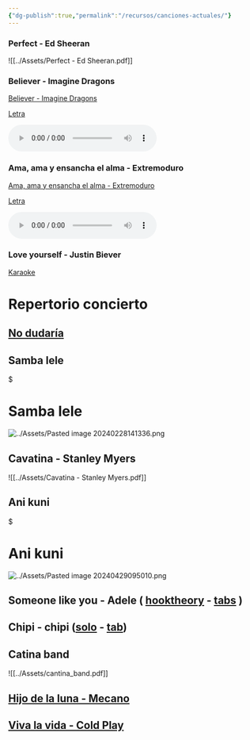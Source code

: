 ```yaml
---
{"dg-publish":true,"permalink":"/recursos/canciones-actuales/"}
---
```



### Perfect - Ed Sheeran

![[../Assets/Perfect - Ed Sheeran.pdf]]

### Believer - Imagine Dragons

[Believer - Imagine Dragons](https://studio.moises.ai/player2/f05e7a3a-1a81-443c-a8fa-d8df66fa5b4e/?context=spliter)

[Letra](https://www.letras.com/imagine-dragons/believer/traduccion.html)

<audio src="https://docs.google.com/uc?export=download&id=1PDSZ_mhSHHEpu7vbaB_aaQsfHz9V7MbG" controls></audio>

### Ama, ama y ensancha el alma - Extremoduro

[Ama, ama y ensancha el alma - Extremoduro](https://studio.moises.ai/player2/be55d2b5-bc8b-43d8-8c7b-ff1c8ffeb256/?context=spliter) 

[Letra](https://lyrics.lyricfind.com/lyrics/in-pulso-ama-ama-ama-y-ensancha-el-alma-version-extremoduro)

<audio src="https://docs.google.com/uc?export=download&id=1zpwk09KzIn8fdwATL--ZgFO1GhhRAGCt" controls></audio>

### Love yourself - Justin Biever

[Karaoke](https://www.youtube.com/watch?v=sC_kOGn58ZQ)


# Repertorio concierto

## [No dudaría](https://tabs.ultimate-guitar.com/tab/antonio-flores/no-dudaria-chords-1428829)

## Samba lele


<div class="transclusion internal-embed is-loaded"><div class="markdown-embed">

$<div class="markdown-embed-title">

# Samba lele

</div>




![../Assets/Pasted image 20240228141336.png](/img/user/Assets/Pasted%20image%2020240228141336.png)


</div></div>


## Cavatina - Stanley Myers

![[../Assets/Cavatina - Stanley Myers.pdf]]

## Ani kuni


<div class="transclusion internal-embed is-loaded"><div class="markdown-embed">

$<div class="markdown-embed-title">

# Ani kuni

</div>




![../Assets/Pasted image 20240429095010.png](/img/user/Assets/Pasted%20image%2020240429095010.png)

</div></div>


## Someone like you - Adele ( [hooktheory](https://www.hooktheory.com/hookpad/view/dPoDYGLZmnM) - [tabs](https://tabs.ultimate-guitar.com/tab/adele/someone-like-you-chords-1006751) )

## Chipi - chipi ([solo](https://clases-de-musica-ies.vercel.app/img/optimized/k5fFbtCMgj-700.webp) - [tab](https://tabs.ultimate-guitar.com/user/tab/view?h=3J5Eu6dcT3STeidqe3Y1zdGE))

## Catina band

![[../Assets/cantina_band.pdf]]

## [Hijo de la luna - Mecano](https://tabs.ultimate-guitar.com/tab/mecano/hijo-de-la-luna-chords-459303)

## [Viva la vida - Cold Play](https://tabs.ultimate-guitar.com/tab/coldplay/viva-la-vida-chords-675427)

